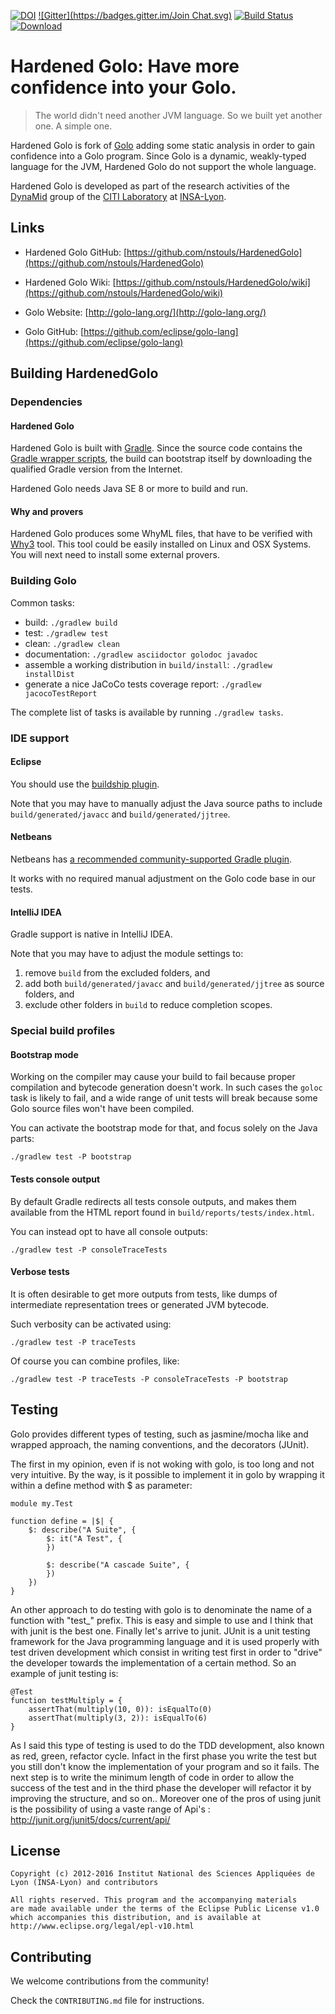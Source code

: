 [![DOI](https://zenodo.org/badge/doi/10.5281/zenodo.16110.svg)](http://dx.doi.org/10.5281/zenodo.16110)
[![Gitter](https://badges.gitter.im/Join Chat.svg)](https://gitter.im/eclipse/golo-lang?utm_source=badge&utm_medium=badge&utm_campaign=pr-badge&utm_content=badge)
[![Build Status](https://travis-ci.org/eclipse/golo-lang.svg?branch=master)](https://travis-ci.org/eclipse/golo-lang)
[ ![Download](https://api.bintray.com/packages/golo-lang/downloads/distributions/images/download.svg) ](https://bintray.com/golo-lang/downloads/distributions/_latestVersion)

# Hardened Golo: Have more confidence into your Golo.

> The world didn't need another JVM language.
> So we built yet another one.  A simple one.

Hardened Golo is fork of [Golo](https://github.com/eclipse/golo-lang) adding some static analysis in order to gain confidence into a Golo program.
Since Golo is a dynamic, weakly-typed language for the JVM, Hardened Golo do not support the whole language.

Hardened Golo is developed as part of the research activities of the
[DynaMid](http://dynamid.citi-lab.fr/) group of the
[CITI Laboratory](http://www.citi-lab.fr/) at
[INSA-Lyon](http://www.insa-lyon.fr/).


## Links

* Hardened Golo GitHub: [https://github.com/nstouls/HardenedGolo](https://github.com/nstouls/HardenedGolo)
* Hardened Golo Wiki: [https://github.com/nstouls/HardenedGolo/wiki](https://github.com/nstouls/HardenedGolo/wiki)

* Golo Website: [http://golo-lang.org/](http://golo-lang.org/)
* Golo GitHub: [https://github.com/eclipse/golo-lang](https://github.com/eclipse/golo-lang)

## Building HardenedGolo

### Dependencies

#### Hardened Golo

Hardened Golo is built with [Gradle](https://gradle.org).
Since the source code contains the [Gradle wrapper scripts](https://docs.gradle.org/current/userguide/gradle_wrapper.html),
the build can bootstrap itself by downloading the qualified Gradle version from the Internet.

Hardened Golo needs Java SE 8 or more to build and run.

#### Why and provers

Hardened Golo produces some WhyML files, that have to be verified with [Why3](http://why3.lri.fr/) tool. This tool could be easily installed on Linux and OSX Systems. You will next need to install some external provers.

### Building Golo

Common tasks:

* build: `./gradlew build`
* test: `./gradlew test`
* clean: `./gradlew clean`
* documentation: `./gradlew asciidoctor golodoc javadoc`
* assemble a working distribution in `build/install`: `./gradlew installDist`
* generate a nice JaCoCo tests coverage report: `./gradlew jacocoTestReport`

The complete list of tasks is available by running `./gradlew tasks`.

### IDE support

#### Eclipse

You should use the [buildship plugin](https://projects.eclipse.org/projects/tools.buildship).

Note that you may have to manually adjust the Java source paths to include `build/generated/javacc`
and `build/generated/jjtree`.

#### Netbeans

Netbeans has
[a recommended community-supported Gradle plugin](https://github.com/kelemen/netbeans-gradle-project).

It works with no required manual adjustment on the Golo code base in our tests.

#### IntelliJ IDEA

Gradle support is native in IntelliJ IDEA.

Note that you may have to adjust the module settings to:

1. remove `build` from the excluded folders, and
2. add both `build/generated/javacc` and `build/generated/jjtree` as source folders, and
3. exclude other folders in `build` to reduce completion scopes.

### Special build profiles

#### Bootstrap mode

Working on the compiler may cause your build to fail because proper compilation and bytecode
generation doesn't work. In such cases the `goloc` task is likely to fail, and a wide range of unit tests
will break because some Golo source files won't have been compiled.

You can activate the bootstrap mode for that, and focus solely on the Java parts:

    ./gradlew test -P bootstrap

#### Tests console output

By default Gradle redirects all tests console outputs, and makes them available from the HTML report
found in `build/reports/tests/index.html`.

You can instead opt to have all console outputs:

    ./gradlew test -P consoleTraceTests

#### Verbose tests

It is often desirable to get more outputs from tests, like dumps of intermediate representation
trees or generated JVM bytecode.

Such verbosity can be activated using:

    ./gradlew test -P traceTests

Of course you can combine profiles, like:

    ./gradlew test -P traceTests -P consoleTraceTests -P bootstrap

## Testing

Golo provides different types of testing, such as jasmine/mocha like and wrapped approach, the naming conventions, and the decorators (JUnit).

The first in my opinion, even if is not woking with golo, is too long and not very intuitive.
By the way, is it possible to implement it in golo by wrapping it within a define method with $ as parameter:

	module my.Test

	function define = |$| {
  		$: describe("A Suite", {
    		$: it("A Test", {
    		})
  
    		$: describe("A cascade Suite", {
    		})
  		})
	}

An other approach to do testing with golo is to denominate the name of a function with "test_" prefix. This is easy and simple to use and I think that with junit is the best one.
Finally let's arrive to junit. JUnit is a unit testing framework for the Java programming language and it is used properly with test driven development which consist in writing test first in order to "drive" the developer towards the implementation of a certain method.
So an example of junit testing is:

	@Test
	function testMultiply = {
    	assertThat(multiply(10, 0)): isEqualTo(0)
    	assertThat(multiply(3, 2)): isEqualTo(6)
	}

As I said this type of testing is used to do the TDD development, also known as red, green, refactor cycle.
Infact in the first phase you write the test but you still don't know the implementation of your program and so it fails.
The next step is to write the minimum length of code in order to allow the success of the test and in the third phase the developer will refactor it by improving the structure, and so on..
Moreover one of the pros of using junit is the possibility of using a vaste range of Api's : http://junit.org/junit5/docs/current/api/ 




## License

    Copyright (c) 2012-2016 Institut National des Sciences Appliquées de Lyon (INSA-Lyon) and contributors

    All rights reserved. This program and the accompanying materials
    are made available under the terms of the Eclipse Public License v1.0
    which accompanies this distribution, and is available at
    http://www.eclipse.org/legal/epl-v10.html

## Contributing

We welcome contributions from the community!

Check the `CONTRIBUTING.md` file for instructions.
